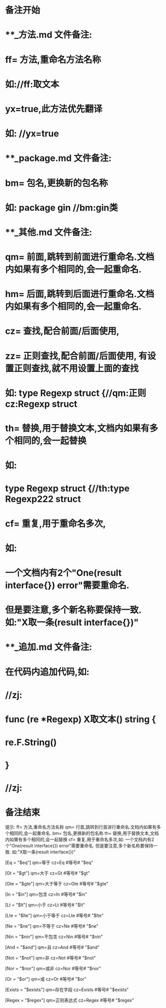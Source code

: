 # 备注开始
# **_方法.md 文件备注:
# ff= 方法,重命名方法名称
# 如://ff:取文本
#
# yx=true,此方法优先翻译
# 如: //yx=true

# **_package.md 文件备注:
# bm= 包名,更换新的包名称 
# 如: package gin //bm:gin类

# **_其他.md 文件备注:
# qm= 前面,跳转到前面进行重命名.文档内如果有多个相同的,会一起重命名.
# hm= 后面,跳转到后面进行重命名.文档内如果有多个相同的,会一起重命名.
# cz= 查找,配合前面/后面使用,
# zz= 正则查找,配合前面/后面使用, 有设置正则查找,就不用设置上面的查找
# 如: type Regexp struct {//qm:正则 cz:Regexp struct
#
# th= 替换,用于替换文本,文档内如果有多个相同的,会一起替换
# 如:
# type Regexp struct {//th:type Regexp222 struct
#
# cf= 重复,用于重命名多次,
# 如: 
# 一个文档内有2个"One(result interface{}) error"需要重命名.
# 但是要注意,多个新名称要保持一致. 如:"X取一条(result interface{})"

# **_追加.md 文件备注:
# 在代码内追加代码,如:
# //zj:
# func (re *Regexp) X取文本() string { 
# re.F.String()
# }
# //zj:
# 备注结束

提示:
ff= 方法,重命名方法名称
qm= 行首,跳转到行首进行重命名.文档内如果有多个相同的,会一起重命名.
bm= 包名,更换新的包名称
th= 替换,用于替换文本,文档内如果有多个相同的,会一起替换
cf= 重复,用于重命名多次,如: 一个文档内有2个"One(result interface{}) error"需要重命名.
 但是要注意,多个新名称要保持一致. 如:"X取一条(result interface{})"

[Eq = "$eq"]
qm=等于
cz=Eq #等号# "$eq"

[Gt = "$gt"]
qm=大于
cz=Gt #等号# "$gt"

[Gte = "$gte"]
qm=大于等于
cz=Gte #等号# "$gte"

[In = "$in"]
qm=包含
cz=In #等号# "$in"

[Lt = "$lt"]
qm=小于
cz=Lt #等号# "$lt"

[Lte = "$lte"]
qm=小于等于
cz=Lte #等号# "$lte"

[Ne = "$ne"]
qm=不等于
cz=Ne #等号# "$ne"

[Nin = "$nin"]
qm=不包含
cz=Nin #等号# "$nin"

[And = "$and"]
qm=且
cz=And #等号# "$and"

[Not = "$not"]
qm=非
cz=Not #等号# "$not"

[Nor = "$nor"]
qm=或非
cz=Nor #等号# "$nor"

[Or = "$or"]
qm=或
cz=Or #等号# "$or"

[Exists = "$exists"]
qm=存在字段
cz=Exists #等号# "$exists"

[Regex = "$regex"]
qm=正则表达式
cz=Regex #等号# "$regex"
